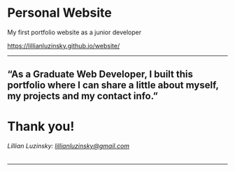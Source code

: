 # Personal Website
My first portfolio website as a junior developer

https://lillianluzinsky.github.io/website/

---

## “As a Graduate Web Developer, I built this portfolio where I can share a little about myself, my projects and my contact info.”

# Thank you!

###### Lillian Luzinsky: lillianluzinsky@gmail.com

---
